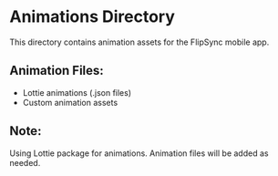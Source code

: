 # Animations Directory

This directory contains animation assets for the FlipSync mobile app.

## Animation Files:
- Lottie animations (.json files)
- Custom animation assets

## Note:
Using Lottie package for animations. Animation files will be added as needed.
